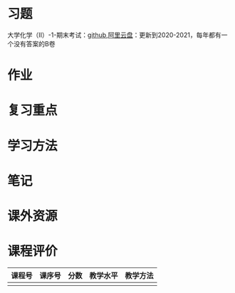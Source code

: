 # 习题

大学化学（II）-1-期末考试：[github](https://github.com/SCUBioGuide/SCU-Biology-Guide/tree/main/大一上/大学化学（II）-1/习题/大学化学（II）-1-期末考试),[阿里云盘](https://www.aliyundrive.com/s/Mjz2qTSSjBb)：更新到2020-2021，每年都有一个没有答案的B卷

# 作业

# 复习重点

# 学习方法

# 笔记

# 课外资源

# 课程评价

| 课程号 | 课序号 | 分数 | 教学水平 | 教学方法 |
|-------|-------|-----|---------|---------|
|        |        |      |          |          |